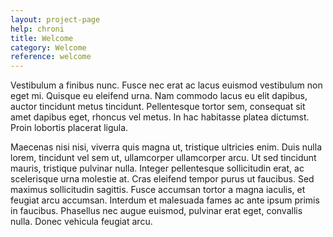 ```yaml
---
layout: project-page
help: chroni
title: Welcome
category: Welcome
reference: welcome
---
```


Vestibulum a finibus nunc. Fusce nec erat ac lacus euismod vestibulum non eget mi. Quisque eu eleifend urna. Nam commodo lacus eu elit dapibus, auctor tincidunt metus tincidunt. Pellentesque tortor sem, consequat sit amet dapibus eget, rhoncus vel metus. In hac habitasse platea dictumst. Proin lobortis placerat ligula.

Maecenas nisi nisi, viverra quis magna ut, tristique ultricies enim. Duis nulla lorem, tincidunt vel sem ut, ullamcorper ullamcorper arcu. Ut sed tincidunt mauris, tristique pulvinar nulla. Integer pellentesque sollicitudin erat, ac scelerisque urna molestie at. Cras eleifend tempor purus ut faucibus. Sed maximus sollicitudin sagittis. Fusce accumsan tortor a magna iaculis, et feugiat arcu accumsan. Interdum et malesuada fames ac ante ipsum primis in faucibus. Phasellus nec augue euismod, pulvinar erat eget, convallis nulla. Donec vehicula feugiat arcu.